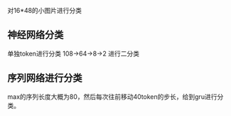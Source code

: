 对16*48的小图片进行分类
## 神经网络分类
单独token进行分类
108->64->8->2 进行二分类
## 序列网络进行分类
max的序列长度大概为80，然后每次往前移动40token的步长，给到gru进行分类。
